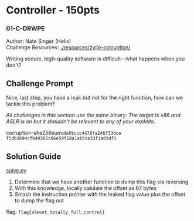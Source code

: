 # Controller - 150pts
### 01-C-DRWPE
Author: Nate Singer (Helix)<br>
Challenge Resources: [./resources/zyjlp-corruption/](./resources/zyjlp-corruption/)

Writing secure, high-quality software is difficult--what happens when you don't?

## Challenge Prompt
Nice, last step, you have a leak but not for the right function, how can we tackle this problem?

*All challenges in this section use the same binary. The target is x86 and ASLR is on but it shouldn't be relevant to any of your exploits.*

corruption-sha256sum:`da69ccc4478fa246f53dce
f5db3694cfb49365c86e59f58a1ab5ce33f1ad3df1`

## Solution Guide
[solve.py](./resources/zyjlp-corruption/solve.py)

1. Determine that we have another function to dump this flag via reversing
2. With this knowledge, locally calulate the offset as 67 bytes
3. Smash the instruction pointer with the leaked flag value plus the offset to dump the flag out

flag: `flag{almost_totally_full_control}`
